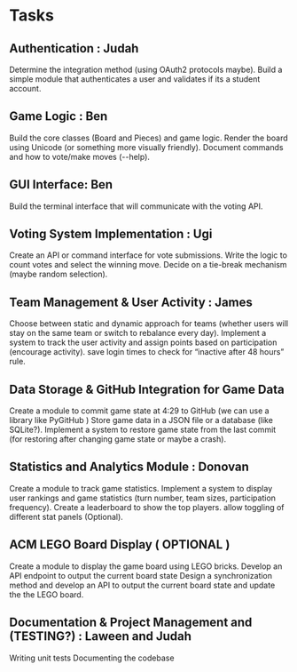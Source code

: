 # Tasks

## Authentication : Judah

Determine the integration method (using OAuth2 protocols maybe).
Build a simple module that authenticates a user and validates if its a student account.

## Game Logic : Ben

Build the core classes (Board and Pieces) and game logic.
Render the board using Unicode (or something more visually friendly).
Document commands and how to vote/make moves (--help).

## GUI Interface: Ben

Build the terminal interface that will communicate with the voting API.

## Voting System Implementation : Ugi

Create an API or command interface for vote submissions.
Write the logic to count votes and select the winning move.
Decide on a tie-break mechanism (maybe random selection).

## Team Management & User Activity : James

Choose between static and dynamic approach for teams (whether users will stay on the same team or switch to rebalance every day).
Implement a system to track the user activity and assign points based on participation (encourage activity).
save login times to check for “inactive after 48 hours” rule.

## Data Storage & GitHub Integration for Game Data

Create a module to commit game state at 4:29 to GitHub (we can use a library like PyGitHub )
Store game data in a JSON file or a database (like SQLite?).
Implement a system to restore game state from the last commit (for restoring after changing game state or maybe a crash).

## Statistics and Analytics Module : Donovan

Create a module to track game statistics.
Implement a system to display user rankings and game statistics (turn number, team sizes, participation frequency).
Create a leaderboard to show the top players.
allow toggling of different stat panels (Optional).

## ACM LEGO Board Display ( OPTIONAL )

Create a module to display the game board using LEGO bricks.
Develop an API endpoint to output the current board state
Design a synchronization method and develop an API to output the current board state and update the the LEGO board.

## Documentation & Project Management and (TESTING?) : Laween and Judah

Writing unit tests
Documenting the codebase
